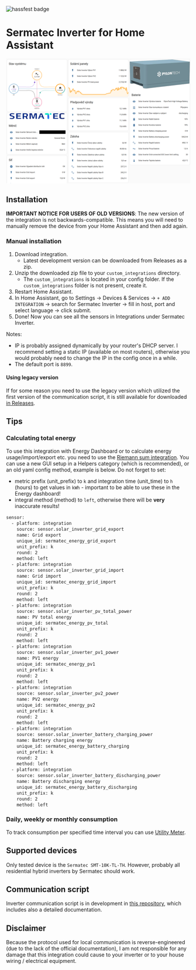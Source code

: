 ![hassfest badge](https://github.com/andreondra/homeassistant-sermatec-inverter/actions/workflows/hassfest.yaml/badge.svg)

# Sermatec Inverter for Home Assistant

![Home Assistant screenshot](assets/hass_integration.png)

## Installation
**IMPORTANT NOTICE FOR USERS OF OLD VERSIONS**: The new version of the integration is not backwards-compatible. This means you will need to manually remove the device from your Home Assistant and then add again.

### Manual installation
1. Download integration.
    - Latest development version can be downloaded from Releases as a zip.
2. Unzip the downloaded zip file to your `custom_integrations` directory.
    - The `custom_integrations` is located in your config folder. If the `custom_integrations` folder is not present, create it.
3. Restart Home Assistant.
4. In Home Assistant, go to Settings -> Devices & Services -> `+ ADD INTEGRATION` -> search for Sermatec Inverter -> fill in host, port and select language -> click submit.
5. Done! Now you can see all the sensors in Integrations under Sermatec Inverter.

Notes:
- IP is probably assigned dynamically by your router's DHCP server. I recommend setting a static IP (available on most routers), otherwise you would probably need to change the IP in the config once in a while.
- The default port is `8899`.

#### Using legacy version
If for some reason you need to use the legacy version which utilized the first version of the communication script, it is still available for downloaded [in Releases](https://github.com/sermatec-opensource/homeassistant-sermatec-inverter/releases/tag/v1.0.1).

## Tips
### Calculating total energy
To use this integration with Energy Dashboard or to calculate energy usage/import/export etc. you need to use the [Riemann sum integration](https://www.home-assistant.io/integrations/integration/). You can use a new GUI setup in a Helpers category (which is recommended), or an old yaml config method, example is below. Do not forget to set:
- metric prefix (unit_prefix) to `k` and integration time (unit_time) to `h` (hours) to get values in `kWh` - important to be able to use these in the Energy dashboard!
- integral method (method) to `left`, otherwise there will be **very** inaccurate results!

```
sensor:
  - platform: integration
    source: sensor.solar_inverter_grid_export
    name: Grid export
    unique_id: sermatec_energy_grid_export
    unit_prefix: k
    round: 2
    method: left
  - platform: integration
    source: sensor.solar_inverter_grid_import
    name: Grid import
    unique_id: sermatec_energy_grid_import
    unit_prefix: k
    round: 2
    method: left
  - platform: integration
    source: sensor.solar_inverter_pv_total_power
    name: PV total energy
    unique_id: sermatec_energy_pv_total
    unit_prefix: k
    round: 2
    method: left
  - platform: integration
    source: sensor.solar_inverter_pv1_power
    name: PV1 energy
    unique_id: sermatec_energy_pv1
    unit_prefix: k
    round: 2
    method: left
  - platform: integration
    source: sensor.solar_inverter_pv2_power
    name: PV2 energy
    unique_id: sermatec_energy_pv2
    unit_prefix: k
    round: 2
    method: left
  - platform: integration
    source: sensor.solar_inverter_battery_charging_power
    name: Battery charging energy
    unique_id: sermatec_energy_battery_charging
    unit_prefix: k
    round: 2
    method: left
  - platform: integration
    source: sensor.solar_inverter_battery_discharging_power
    name: Battery discharging energy
    unique_id: sermatec_energy_battery_discharging
    unit_prefix: k
    round: 2
    method: left
``` 

### Daily, weekly or monthly consumption
To track consumption per specified time interval you can use [Utility Meter](https://www.home-assistant.io/integrations/utility_meter/).

## Supported devices
Only tested device is the `Sermatec SMT-10K-TL-TH`. However, probably all residential hybrid inverters by Sermatec should work.

## Communication script
Inverter communication script is in development in [this repository](https://github.com/andreondra/sermatec-inverter), which includes also a detailed documentation.

## Disclaimer
Because the protocol used for local communication is reverse-engineered (due to the lack of the official documentation), I am not responsible for any damage that this integration could cause to your inverter or to your house wiring / electrical equipment.
